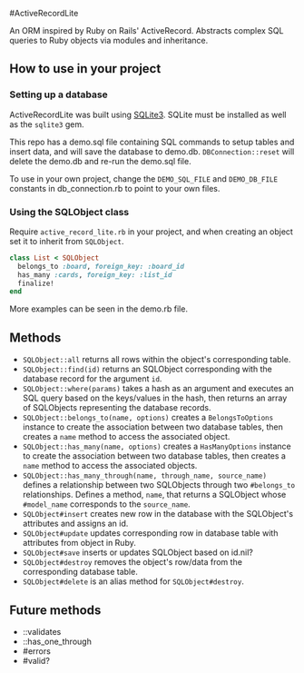 #ActiveRecordLite

An ORM inspired by Ruby on Rails' ActiveRecord. Abstracts complex SQL queries to Ruby objects via modules and inheritance.

## How to use in your project

### Setting up a database

ActiveRecordLite was built using [SQLite3]. SQLite must be installed as well as the `sqlite3` gem.

This repo has a demo.sql file containing SQL commands to setup tables and insert data, and will save the database to demo.db. `DBConnection::reset` will delete the demo.db and re-run the demo.sql file.

To use in your own project, change the `DEMO_SQL_FILE` and `DEMO_DB_FILE` constants in db_connection.rb to point to your own files.

[SQLite3]: https://www.sqlite.org

### Using the SQLObject class

Require `active_record_lite.rb` in your project, and when creating an object set it to inherit from `SQLObject`.

```ruby
class List < SQLObject
  belongs_to :board, foreign_key: :board_id
  has_many :cards, foreign_key: :list_id
  finalize!
end
```

More examples can be seen in the demo.rb file.

## Methods
* `SQLObject::all` returns all rows within the object's corresponding table.
* `SQLObject::find(id)` returns an SQLObject corresponding with the database record for the argument `id`.
* `SQLObject::where(params)` takes a hash as an argument and executes an SQL query based on the keys/values in the hash, then returns an array of SQLObjects representing the database records.
* `SQLObject::belongs_to(name, options)` creates a `BelongsToOptions` instance to create the association between two database tables, then creates a `name` method to access the associated object.
* `SQLObject::has_many(name, options)` creates a `HasManyOptions` instance to create the association between two database tables, then creates a `name` method to access the associated objects.
* `SQLObject::has_many_through(name, through_name, source_name)` defines a relationship between two SQLObjects through two `#belongs_to` relationships. Defines a method, `name`, that returns a SQLObject whose `#model_name` corresponds to the `source_name`.
* `SQLObject#insert` creates new row in the database with the SQLObject's attributes and assigns an id.
* `SQLObject#update` updates corresponding row in database table with attributes from object in Ruby.
* `SQLObject#save` inserts or updates SQLObject based on id.nil?
* `SQLObject#destroy` removes the object's row/data from the corresponding database table.
* `SQLObject#delete` is an alias method for `SQLObject#destroy`.

## Future methods
* ::validates
* ::has_one_through
* #errors
* #valid?
